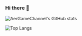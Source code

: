 ### Hi there 👋

![AerGameChannel's GitHub stats](https://github-readme-stats.vercel.app/api?username=AerGameChannel&count_private=true&theme=dark&show_icons=true)

![Top Langs](https://github-readme-stats.vercel.app/api/top-langs/?username=AerGameChannel&layout=compact&langs_count=8&theme=dark&hide=CSS)
